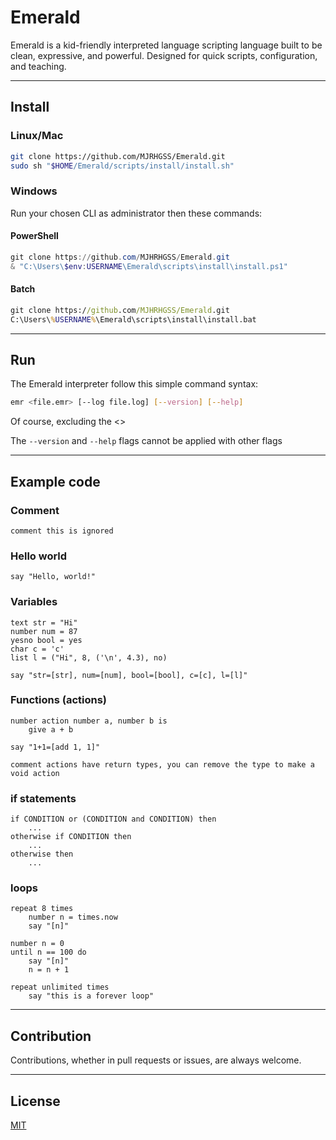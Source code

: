 # Emerald

Emerald is a kid-friendly interpreted language scripting language built to be clean, expressive, and powerful. Designed for quick scripts, configuration, and teaching.

---

## Install

### Linux/Mac

```bash
git clone https://github.com/MJRHGSS/Emerald.git
sudo sh "$HOME/Emerald/scripts/install/install.sh"
```

### Windows

Run your chosen CLI as administrator then these commands:

#### PowerShell

```ps1
git clone https://github.com/MJHRHGSS/Emerald.git
& "C:\Users\$env:USERNAME\Emerald\scripts\install\install.ps1"
```

#### Batch

```bat
git clone https://github.com/MJHRHGSS/Emerald.git
C:\Users\%USERNAME%\Emerald\scripts\install\install.bat
```

---

## Run

The Emerald interpreter follow this simple command syntax:

```bash
emr <file.emr> [--log file.log] [--version] [--help]
```

Of course, excluding the <>

The `--version` and `--help` flags cannot be applied with other flags

---

## Example code

### Comment

```emr
comment this is ignored
```

### Hello world

```emr
say "Hello, world!"
```

### Variables

```emr
text str = "Hi"
number num = 87
yesno bool = yes
char c = 'c'
list l = ("Hi", 8, ('\n', 4.3), no)

say "str=[str], num=[num], bool=[bool], c=[c], l=[l]"
```

### Functions (actions)

```emr
number action number a, number b is
    give a + b

say "1+1=[add 1, 1]"

comment actions have return types, you can remove the type to make a void action
```

### if statements

```emr
if CONDITION or (CONDITION and CONDITION) then
    ...
otherwise if CONDITION then
    ...
otherwise then
    ...
```

### loops

```emr
repeat 8 times
    number n = times.now
    say "[n]"

number n = 0
until n == 100 do
    say "[n]"
    n = n + 1
    
repeat unlimited times
    say "this is a forever loop"
```

---

## Contribution

Contributions, whether in pull requests or issues, are always welcome.

---

## License

[MIT](https://mit-license.org)
